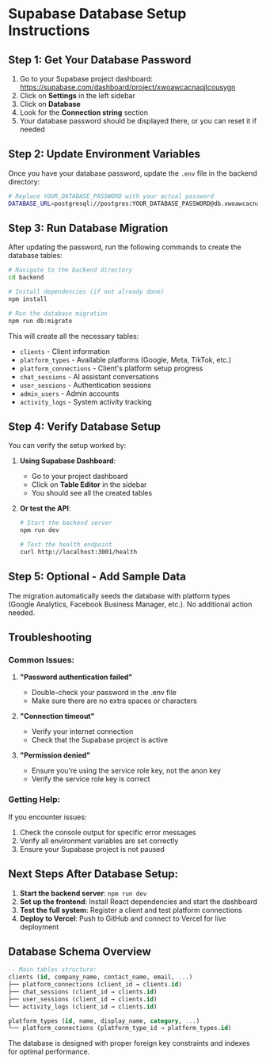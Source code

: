 # Supabase Database Setup Instructions

## Step 1: Get Your Database Password

1. Go to your Supabase project dashboard: https://supabase.com/dashboard/project/xwoawcacnaqjlcousygn
2. Click on **Settings** in the left sidebar
3. Click on **Database** 
4. Look for the **Connection string** section
5. Your database password should be displayed there, or you can reset it if needed

## Step 2: Update Environment Variables

Once you have your database password, update the `.env` file in the backend directory:

```bash
# Replace YOUR_DATABASE_PASSWORD with your actual password
DATABASE_URL=postgresql://postgres:YOUR_DATABASE_PASSWORD@db.xwoawcacnaqjlcousygn.supabase.co:5432/postgres
```

## Step 3: Run Database Migration

After updating the password, run the following commands to create the database tables:

```bash
# Navigate to the backend directory
cd backend

# Install dependencies (if not already done)
npm install

# Run the database migration
npm run db:migrate
```

This will create all the necessary tables:
- `clients` - Client information
- `platform_types` - Available platforms (Google, Meta, TikTok, etc.)
- `platform_connections` - Client's platform setup progress
- `chat_sessions` - AI assistant conversations
- `user_sessions` - Authentication sessions
- `admin_users` - Admin accounts
- `activity_logs` - System activity tracking

## Step 4: Verify Database Setup

You can verify the setup worked by:

1. **Using Supabase Dashboard**:
   - Go to your project dashboard
   - Click on **Table Editor** in the sidebar
   - You should see all the created tables

2. **Or test the API**:
   ```bash
   # Start the backend server
   npm run dev
   
   # Test the health endpoint
   curl http://localhost:3001/health
   ```

## Step 5: Optional - Add Sample Data

The migration automatically seeds the database with platform types (Google Analytics, Facebook Business Manager, etc.). No additional action needed.

## Troubleshooting

### Common Issues:

1. **"Password authentication failed"**
   - Double-check your password in the .env file
   - Make sure there are no extra spaces or characters

2. **"Connection timeout"**
   - Verify your internet connection
   - Check that the Supabase project is active

3. **"Permission denied"**
   - Ensure you're using the service role key, not the anon key
   - Verify the service role key is correct

### Getting Help:

If you encounter issues:
1. Check the console output for specific error messages
2. Verify all environment variables are set correctly
3. Ensure your Supabase project is not paused

## Next Steps After Database Setup:

1. **Start the backend server**: `npm run dev`
2. **Set up the frontend**: Install React dependencies and start the dashboard
3. **Test the full system**: Register a client and test platform connections
4. **Deploy to Vercel**: Push to GitHub and connect to Vercel for live deployment

## Database Schema Overview

```sql
-- Main tables structure:
clients (id, company_name, contact_name, email, ...)
├── platform_connections (client_id → clients.id)
├── chat_sessions (client_id → clients.id)  
├── user_sessions (client_id → clients.id)
└── activity_logs (client_id → clients.id)

platform_types (id, name, display_name, category, ...)
└── platform_connections (platform_type_id → platform_types.id)
```

The database is designed with proper foreign key constraints and indexes for optimal performance.